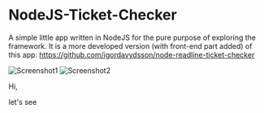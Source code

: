 # NodeJS-Ticket-Checker

A simple little app written in NodeJS for the pure purpose of exploring the framework. It is a more developed version (with front-end part added) of this app: https://github.com/igordavydsson/node-readline-ticket-checker


![Screenshot1](/../screenshots/screenshot1.png?raw=true "Front page screenshot")
![Screenshot2](/../screenshots/screenshot2.png?raw=true "Second page screenshot")

Hi, 


let's see
